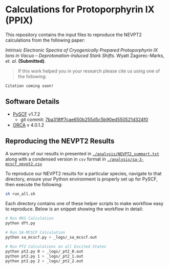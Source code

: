 # Calculations for Protoporphyrin IX (PPIX) 

This repository contains the input files to reproduce the NEVPT2 calculations from the following paper:

_Intrinsic Electronic Spectra of Cryogenically Prepared Protoporphyrin IX Ions in Vacuo – Deprotonation-Induced Stark Shifts_. Wyatt Zagorec-Marks, _et. al_. __(Submitted)__.

> If this work helped you in your research please cite us using one of the following:

```
Citation coming soon!
```

## Software Details
- [PySCF](https://github.com/pyscf/pyscf) v1.7.2
  - git commit: [7ba318ff7cae650b255d5c5b90ed550521d324f0](https://github.com/pyscf/pyscf/commit/7ba318ff7cae650b255d5c5b90ed550521d324f0)
- [ORCA](https://orcaforum.kofo.mpg.de/app.php/portal) v 4.0.1.2


## Reproducing the NEVPT2 Results

A summary of our results in presented in [`./analysis/NEVPT2_summart.txt`](analysis/NEVPT2_summary.txt) along with a condensed version in `csv` format in [`./analysis/sa-3-mcscf_nevpt2.csv`](analysis/sa-3-mcscf_nevpt2.csv)

To reproduce our NEVPT2 results for a particular species, navigate to that directory, ensure your Python environment is properly set up for PySCF, then execute the following:

```bash
sh run_all.sh
```

Each directory contains one of these helper scripts to make workflow easy to reproduce. Below is an snippet showing the workflow in detail:

```bash
# Run RKS Calculation
python dft.py

# Run SA-MCSCF Calculation
python sa_mcscf.py > _logs/_sa_mcscf.out

# Run PT2 Calculations on all Excited States
python pt2.py 0 > _logs/_pt2_0.out
python pt2.py 1 > _logs/_pt2_1.out
python pt2.py 2 > _logs/_pt2_2.out
```


